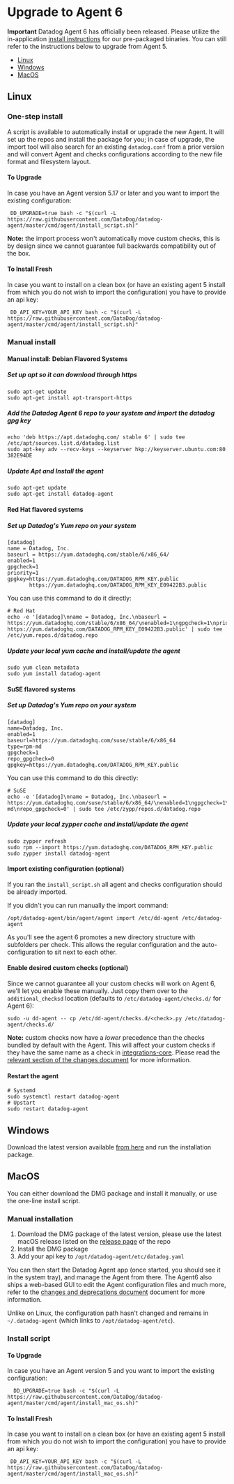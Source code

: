 # Upgrade to Agent 6

**Important** Datadog Agent 6 has officially been released. Please utilize the in-application [install instructions](https://app.datadoghq.com/account/settings#agent) for our pre-packaged binaries. You can still refer to the instructions below to upgrade from Agent 5.

* [Linux](#linux)
* [Windows](#windows)
* [MacOS](#macos)

## Linux

### One-step install

A script is available to automatically install or upgrade the new Agent. It will
set up the repos and install the package for you; in case of upgrade, the import
tool will also search for an existing `datadog.conf` from a prior version and will
convert Agent and checks configurations according to the new file format and
filesystem layout.

#### To Upgrade

In case you have an Agent version 5.17 or later and you want to import the
existing configuration:

```shell
 DD_UPGRADE=true bash -c "$(curl -L https://raw.githubusercontent.com/DataDog/datadog-agent/master/cmd/agent/install_script.sh)"
```

**Note:** the import process won't automatically move custom checks, this is by
design since we cannot guarantee full backwards compatibility out of the box.

#### To Install Fresh

In case you want to install on a clean box (or have an existing agent 5 install
from which you do not wish to import the configuration) you have to provide an
api key:

```shell
 DD_API_KEY=YOUR_API_KEY bash -c "$(curl -L https://raw.githubusercontent.com/DataDog/datadog-agent/master/cmd/agent/install_script.sh)"
```

### Manual install

#### Manual install: Debian Flavored Systems

##### Set up apt so it can download through https

```shell
sudo apt-get update
sudo apt-get install apt-transport-https
```

##### Add the Datadog Agent 6 repo to your system and import the datadog gpg key

```shell
echo 'deb https://apt.datadoghq.com/ stable 6' | sudo tee /etc/apt/sources.list.d/datadog.list
sudo apt-key adv --recv-keys --keyserver hkp://keyserver.ubuntu.com:80 382E94DE
```

##### Update Apt and Install the agent

```shell
sudo apt-get update
sudo apt-get install datadog-agent
```


#### Red Hat flavored systems

##### Set up Datadog's Yum repo on your system

```
[datadog]
name = Datadog, Inc.
baseurl = https://yum.datadoghq.com/stable/6/x86_64/
enabled=1
gpgcheck=1
priority=1
gpgkey=https://yum.datadoghq.com/DATADOG_RPM_KEY.public
       https://yum.datadoghq.com/DATADOG_RPM_KEY_E09422B3.public
```

You can use this command to do it directly:

```shell
# Red Hat
echo -e '[datadog]\nname = Datadog, Inc.\nbaseurl = https://yum.datadoghq.com/stable/6/x86_64/\nenabled=1\ngpgcheck=1\npriority=1\ngpgkey=https://yum.datadoghq.com/DATADOG_RPM_KEY.public\n       https://yum.datadoghq.com/DATADOG_RPM_KEY_E09422B3.public' | sudo tee /etc/yum.repos.d/datadog.repo
```

##### Update your local yum cache and install/update the agent

```shell
sudo yum clean metadata
sudo yum install datadog-agent
```

#### SuSE flavored systems

##### Set up Datadog's Yum repo on your system

```
[datadog]
name=Datadog, Inc.
enabled=1
baseurl=https://yum.datadoghq.com/suse/stable/6/x86_64
type=rpm-md
gpgcheck=1
repo_gpgcheck=0
gpgkey=https://yum.datadoghq.com/DATADOG_RPM_KEY.public
```

You can use this command to do this directly:
```shell
# SuSE
echo -e '[datadog]\nname = Datadog, Inc.\nbaseurl = https://yum.datadoghq.com/suse/stable/6/x86_64/\nenabled=1\ngpgcheck=1\npriority=1\ngpgkey=https://yum.datadoghq.com/DATADOG_RPM_KEY.public\ntype=rpm-md\nrepo_gpgcheck=0' | sudo tee /etc/zypp/repos.d/datadog.repo
```

##### Update your local zypper cache and install/update the agent
```shell
sudo zypper refresh
sudo rpm --import https://yum.datadoghq.com/DATADOG_RPM_KEY.public
sudo zypper install datadog-agent
```

#### Import existing configuration (optional)

If you ran the `install_script.sh` all agent and checks configuration should be already imported.

If you didn't you can run manually the import command:

```shell
/opt/datadog-agent/bin/agent/agent import /etc/dd-agent /etc/datadog-agent
```

As you'll see the agent 6 promotes a new directory structure with subfolders per check. This allows the regular configuration and the auto-configuration to sit next to each other.

#### Enable desired custom checks (optional)

Since we cannot guarantee all your custom checks will work on Agent 6, we'll let you enable
these manually. Just copy them over to the `additional_checksd` location (defaults to
`/etc/datadog-agent/checks.d/` for Agent 6):

```shell
sudo -u dd-agent -- cp /etc/dd-agent/checks.d/<check>.py /etc/datadog-agent/checks.d/
```

**Note:** custom checks now have a *lower* precedence than the checks bundled by default with the Agent.
This will affect your custom checks if they have the same name as a check in [integrations-core][integrations-core].
Please read the [relevant section of the changes document][changes-custom-check] for more information.

#### Restart the agent

```shell
# Systemd
sudo systemctl restart datadog-agent
# Upstart
sudo restart datadog-agent
```

## Windows

Download the latest version available [from here](https://github.com/DataDog/datadog-agent/releases)
and run the installation package.


## MacOS

You can either download the DMG package and install it manually, or use the one-line install script.

### Manual installation

1. Download the DMG package of the latest version, please use the latest macOS release listed on the [release page](https://github.com/DataDog/datadog-agent/releases) of the repo
2. Install the DMG package
3. Add your api key to `/opt/datadog-agent/etc/datadog.yaml`

You can then start the Datadog Agent app (once started, you should see it in the system tray), and manage the Agent from there. The Agent6 also ships a web-based GUI to edit the Agent configuration files and much more, refer to the [changes and deprecations document][changes] document for more information.

Unlike on Linux, the configuration path hasn't changed and remains in `~/.datadog-agent` (which links to `/opt/datadog-agent/etc`).

### Install script

#### To Upgrade

In case you have an Agent version 5 and you want to import the existing
configuration:

```shell
  DD_UPGRADE=true bash -c "$(curl -L https://raw.githubusercontent.com/DataDog/datadog-agent/master/cmd/agent/install_mac_os.sh)"
```

#### To Install Fresh

In case you want to install on a clean box (or have an existing agent 5 install
from which you do not wish to import the configuration) you have to provide an
api key:

```shell
 DD_API_KEY=YOUR_API_KEY bash -c "$(curl -L https://raw.githubusercontent.com/DataDog/datadog-agent/master/cmd/agent/install_mac_os.sh)"
```

[changes]: changes.md
[integrations-core]: https://github.com/DataDog/integrations-core
[changes-custom-check]: changes.md#custom-check-precedence
